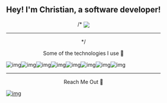 
<div align="center" style="display: inline-block">
      <h2>Hey! I'm Christian, a software developer!      
</h2>
  /* <a href="#"><img align="center" src="https://github-readme-stats-sigma-five.vercel.app/api/top-langs/?username=ChristianDantasCaires&theme=react&line_height=40&hide=css"/></a>
    <hr></hr> */
  <p align="center">Some of the technologies I use 🤖</p>
  <div align="center" style="display: flex">
     <img align="center" alt="img" src="https://img.shields.io/badge/HTML5-E34F26?style=for-the-badge&logo=html5&logoColor=white"/>
     <img align="center" alt="img" src="https://img.shields.io/badge/CSS3-1572B6?style=for-the-badge&logo=css3&logoColor=white"/>
     <img align="center" alt="img" src="https://img.shields.io/badge/JavaScript-F7DF1E?style=for-the-badge&logo=javascript&logoColor=black"/>
     <img align="center" alt="img" src="https://img.shields.io/badge/TypeScript-007ACC?style=for-the-badge&logo=typescript&logoColor=white"/>
     <img align="center" alt="img" src="https://img.shields.io/badge/React-20232A?style=for-the-badge&logo=react&logoColor=61DAFB"/>
     <img align="center" alt="img" src="https://img.shields.io/badge/Node.js-43853D?style=for-the-badge&logo=node.js&logoColor=white"/>
     <img align="center" alt="img" src="https://img.shields.io/badge/c%23-%23239120.svg?style=for-the-badge&logo=c-sharp&logoColor=white"/>
     <img align="center" alt="img" src="https://img.shields.io/badge/.NET-5C2D91?style=for-the-badge&logo=.net&logoColor=white"/>
   </div>

   <hr></hr>
  <p align="center">Reach Me Out 🔎</p>
  <div align="center" style="display: flex">
    <a href="https://www.linkedin.com/in/christiandantascaires/" target="_blank">
               <img align="center" alt="img" src="https://img.shields.io/badge/LinkedIn-0077B5?style=for-the-badge&logo=linkedin&logoColor=white"/>
            </a> 
   </div>
   
   
</div>  
